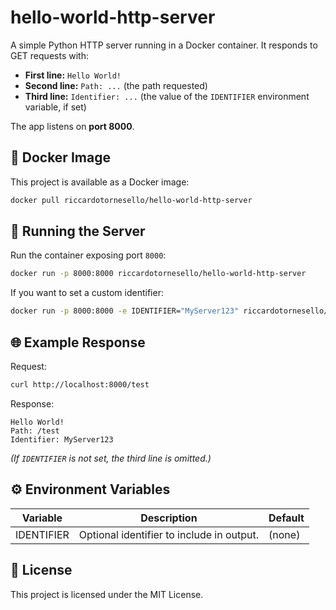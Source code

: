 # hello-world-http-server

A simple Python HTTP server running in a Docker container. It responds to GET requests with:

- **First line:** `Hello World!`
- **Second line:** `Path: ...` (the path requested)
- **Third line:** `Identifier: ...` (the value of the `IDENTIFIER` environment variable, if set)

The app listens on **port 8000**.

## 🐳 Docker Image

This project is available as a Docker image:

```bash
docker pull riccardotornesello/hello-world-http-server
```

## 🚀 Running the Server

Run the container exposing port `8000`:

```bash
docker run -p 8000:8000 riccardotornesello/hello-world-http-server
```

If you want to set a custom identifier:

```bash
docker run -p 8000:8000 -e IDENTIFIER="MyServer123" riccardotornesello/hello-world-http-server
```

## 🌐 Example Response

Request:

```bash
curl http://localhost:8000/test
```

Response:

```
Hello World!
Path: /test
Identifier: MyServer123
```

_(If `IDENTIFIER` is not set, the third line is omitted.)_

## ⚙️ Environment Variables

| Variable   | Description                               | Default |
| ---------- | ----------------------------------------- | ------- |
| IDENTIFIER | Optional identifier to include in output. | (none)  |

## 📜 License

This project is licensed under the MIT License.
